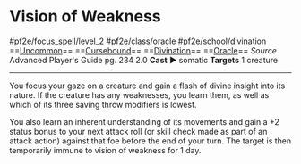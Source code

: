 # Vision of Weakness
#pf2e/focus_spell/level_2 #pf2e/class/oracle  #pf2e/school/divination 
==[Uncommon](../../../../../TTRPGShare-Pathfinder-2E-Vault/rules/traits/uncommon.md)== ==[Cursebound](../../../Traits/Cursebound.md)== ==[Divination](../../../../../TTRPGShare-Pathfinder-2E-Vault/rules/traits/divination.md)== ==[Oracle](../../../Traits/Oracle.md)==
*Source* Advanced Player's Guide pg. 234 2.0
**Cast** ► somatic
**Targets** 1 creature

---
You focus your gaze on a creature and gain a flash of divine insight into its nature. If the creature has any weaknesses, you learn them, as well as which of its three saving throw modifiers is lowest.

You also learn an inherent understanding of its movements and gain a +2 status bonus to your next attack roll (or skill check made as part of an attack action) against that foe before the end of your turn. The target is then temporarily immune to vision of weakness for 1 day.